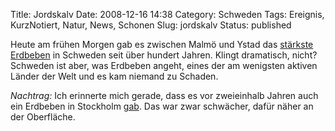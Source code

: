 Title: Jordskalv
Date: 2008-12-16 14:38
Category: Schweden
Tags: Ereignis, KurzNotiert, Natur, News, Schonen
Slug: jordskalv
Status: published

Heute am frühen Morgen gab es zwischen Malmö und Ystad das [stärkste
Erdbeben](http://www.dn.se/DNet/jsp/polopoly.jsp?d=147&a=864398) in
Schweden seit über hundert Jahren. Klingt dramatisch, nicht? Schweden
ist aber, was Erdbeben angeht, eines der am wenigsten aktiven Länder der
Welt und es kam niemand zu Schaden.

*Nachtrag:* Ich erinnerte mich gerade, dass es vor zweieinhalb Jahren
auch ein Erdbeben in Stockholm
[gab](http://www.fiket.de/2006/05/25/erdbeben-in-stockholm/). Das war
zwar schwächer, dafür näher an der Oberfläche.

